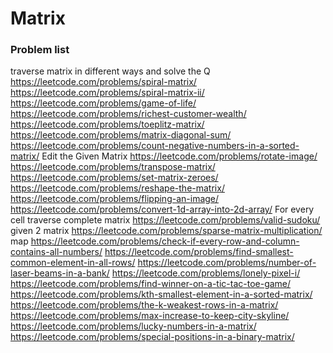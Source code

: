 # Matrix
### Problem list
traverse matrix in different ways and solve the Q
https://leetcode.com/problems/spiral-matrix/
https://leetcode.com/problems/spiral-matrix-ii/
https://leetcode.com/problems/game-of-life/
https://leetcode.com/problems/richest-customer-wealth/
https://leetcode.com/problems/toeplitz-matrix/
https://leetcode.com/problems/matrix-diagonal-sum/
https://leetcode.com/problems/count-negative-numbers-in-a-sorted-matrix/
Edit the Given Matrix
https://leetcode.com/problems/rotate-image/
https://leetcode.com/problems/transpose-matrix/
https://leetcode.com/problems/set-matrix-zeroes/
https://leetcode.com/problems/reshape-the-matrix/
https://leetcode.com/problems/flipping-an-image/
https://leetcode.com/problems/convert-1d-array-into-2d-array/
For every cell traverse complete matrix
https://leetcode.com/problems/valid-sudoku/
given 2 matrix
https://leetcode.com/problems/sparse-matrix-multiplication/
map
https://leetcode.com/problems/check-if-every-row-and-column-contains-all-numbers/
https://leetcode.com/problems/find-smallest-common-element-in-all-rows/
https://leetcode.com/problems/number-of-laser-beams-in-a-bank/
https://leetcode.com/problems/lonely-pixel-i/
https://leetcode.com/problems/find-winner-on-a-tic-tac-toe-game/
https://leetcode.com/problems/kth-smallest-element-in-a-sorted-matrix/
https://leetcode.com/problems/the-k-weakest-rows-in-a-matrix/
https://leetcode.com/problems/max-increase-to-keep-city-skyline/
https://leetcode.com/problems/lucky-numbers-in-a-matrix/
https://leetcode.com/problems/special-positions-in-a-binary-matrix/
